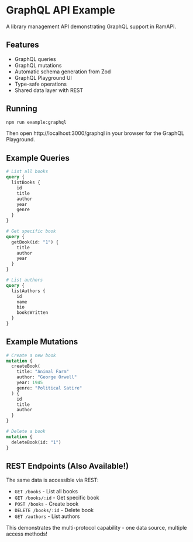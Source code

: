 # GraphQL API Example

A library management API demonstrating GraphQL support in RamAPI.

## Features

- GraphQL queries
- GraphQL mutations
- Automatic schema generation from Zod
- GraphQL Playground UI
- Type-safe operations
- Shared data layer with REST

## Running

```bash
npm run example:graphql
```

Then open http://localhost:3000/graphql in your browser for the GraphQL Playground.

## Example Queries

```graphql
# List all books
query {
  listBooks {
    id
    title
    author
    year
    genre
  }
}

# Get specific book
query {
  getBook(id: "1") {
    title
    author
    year
  }
}

# List authors
query {
  listAuthors {
    id
    name
    bio
    booksWritten
  }
}
```

## Example Mutations

```graphql
# Create a new book
mutation {
  createBook(
    title: "Animal Farm"
    author: "George Orwell"
    year: 1945
    genre: "Political Satire"
  ) {
    id
    title
    author
  }
}

# Delete a book
mutation {
  deleteBook(id: "1")
}
```

## REST Endpoints (Also Available!)

The same data is accessible via REST:

- `GET /books` - List all books
- `GET /books/:id` - Get specific book
- `POST /books` - Create book
- `DELETE /books/:id` - Delete book
- `GET /authors` - List authors

This demonstrates the multi-protocol capability - one data source, multiple access methods!
